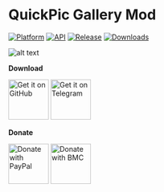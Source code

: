 # QuickPic Gallery Mod
[![Platform](https://img.shields.io/badge/android-platform?style=for-the-badge&label=platform&labelColor=30363d&color=ffffff)](https://www.android.com) [![API](https://img.shields.io/badge/23%2B-level?style=for-the-badge&logo=android&logoColor=3cd382&label=API&labelColor=30363d&color=ff663b)](https://developer.android.com/studio/releases/platforms) [![Release](https://img.shields.io/github/v/release/WSTxda/QP-Gallery-Releases?display_name=tag&style=for-the-badge&logo=github&labelColor=30363d&color=1f6feb)](https://github.com/WSTxda/QP-Gallery-Releases/releases) [![Downloads](https://img.shields.io/github/downloads/WSTxda/QP-Gallery-Releases/total?style=for-the-badge&labelColor=30363d&color=3fb950)](https://github.com/WSTxda/QP-Gallery-Releases/releases)

![alt text](https://raw.githubusercontent.com/WSTxda/QP-Gallery-Releases/master/Images/Banner.jpg)

**Download**

[<img src="https://raw.githubusercontent.com/WSTxda/QP-Gallery-Releases/master/Images/GitHub.svg"
	  alt='Get it on GitHub'
	  height="80">](https://github.com/WSTxda/QP-Gallery-Releases/releases/latest) [<img src="https://raw.githubusercontent.com/WSTxda/QP-Gallery-Releases/master/Images/Telegram.svg"
	  alt='Get it on Telegram'
	  height="80">](https://t.me/WSTprojects)
	  
**Donate**

[<img src="https://raw.githubusercontent.com/WSTxda/QP-Gallery-Releases/master/Images/PayPal.svg"
	  alt='Donate with PayPal'
	  height="80">](https://bit.ly/2lV0E6u) [<img src="https://raw.githubusercontent.com/WSTxda/QP-Gallery-Releases/master/Images/BMC.svg"
	  alt='Donate with BMC'
	  height="80">](https://www.buymeacoffee.com/wstxda)	  
